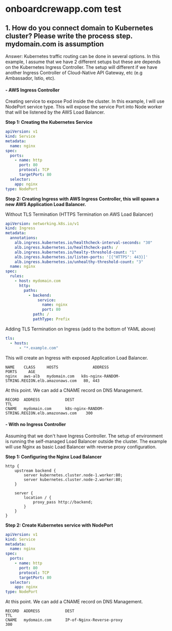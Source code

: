 # onboardcrewapp.com test

## 1. How do you connect domain to Kubernetes cluster? Please write the process step. mydomain.com is assumption

Answer:
Kubernetes traffic routing can be done in several options. In this example, I assume that we have 2 different setups but these are depends on the Kubernetes Ingress Controller. The setup will different if we have another Ingress Controller of Cloud-Native API Gateway, etc (e.g Ambassador, Istio, etc).

#### - AWS Ingress Controller

Creating service to expose Pod inside the cluster. In this example, I will use NodePort service type. This will expose the service Port into Node worker that will be listened by the AWS Load Balancer.

**Step 1: Creating the Kubernetes Service**

```YAML
apiVersion: v1
kind: Service
metadata:
  name: nginx
spec:
  ports:
    - name: http
      port: 80
      protocol: TCP
      targetPort: 80
  selector:
    app: nginx
type: NodePort
```

**Step 2: Creating Ingress with AWS Ingress Controller, this will spawn a new AWS Application Load Balancer.**

Without TLS Termination (HTTPS Termination on AWS Load Balancer)

```YAML
apiVersion: networking.k8s.io/v1
kind: Ingress
metadata:
  annotations:
    alb.ingress.kubernetes.io/healthcheck-interval-seconds: "30"
    alb.ingress.kubernetes.io/healthcheck-path: /
    alb.ingress.kubernetes.io/healty-threshold-count: "1"
    alb.ingress.kubernetes.io/listen-ports: '[{"HTTPS": 443}]'
    alb.ingress.kubernetes.io/unhealthy-threshold-count: "3"
  name: nginx
spec:
  rules:
    - host: mydomain.com
      http:
        paths:
          - backend:
              service:
                name: nginx
                port: 80
            path: /
            pathType: Prefix   
```

Adding TLS Termination on Ingress (add to the bottom of YAML above)

```YAML
tls:
  - hosts:
      - "*.example.com"
```

This will create an Ingress with exposed Application Load Balancer.

```SHELL
NAME    CLASS     HOSTS               ADDRESS                                        PORTS     AGE
nginx   aws-alb   mydomain.com   k8s-nginx-RANDOM-STRING.REGION.elb.amazonaws.com   80, 443   
```

At this point. We can add a CNAME record on DNS Management.

```SHELL
RECORD  ADDRESS           DEST                                                TTL
CNAME   mydomain.com      k8s-nginx-RANDOM-STRING.REGION.elb.amazonaws.com    300
```

#### - With no Ingress Controller

Assuming that we don't have Ingress Controller. The setup of environment is running the self-managed Load Balancer outside the cluster. The example will use Nginx as basic Load Balancer with reverse proxy configuration.

**Step 1: Configuring the Nginx Load Balancer**

```SHELL
http {
    upstream backend {
        server kubernetes.cluster.node-1.worker:80;
        server kubernetes.cluster.node-2.worker:80;
    }
    
    server {
        location / {
            proxy_pass http://backend;
        }
    }
}
```

**Step 2: Create Kubernetes service with NodePort**

```YAML
apiVersion: v1
kind: Service
metadata:
  name: nginx
spec:
  ports:
    - name: http
      port: 80
      protocol: TCP
      targetPort: 80
  selector:
    app: nginx
type: NodePort
```

At this point. We can add a CNAME record on DNS Management.

```SHELL
RECORD  ADDRESS           DEST                                                TTL
CNAME   mydomain.com      IP-of-Nginx-Reverse-proxy                           300
```

